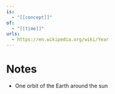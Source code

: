 ```yaml
---
is:
  - "[[concept]]"
of:
  - "[[time]]"
urls:
  - https://en.wikipedia.org/wiki/Year
---
```

# Notes
- One orbit of the Earth around the sun
